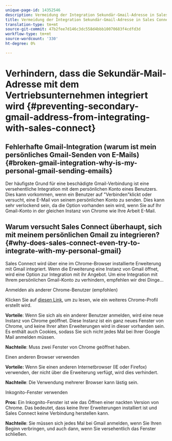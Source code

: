 ```yaml
---
unique-page-id: 14352546
description: Vermeidung der Integration Sekundär-Gmail-Adresse in Sales Connect - MarketingToDocs - Produktdokumentation
title: Vermeidung der Integration Sekundär-Gmail-Adresse in Sales Connect
translation-type: tm+mt
source-git-commit: 47b2fee7d146c3dc558d4bbb10070683f4cdfd3d
workflow-type: tm+mt
source-wordcount: '330'
ht-degree: 0%

---
```



# Verhindern, dass die Sekundär-Mail-Adresse mit dem Vertriebsunternehmen integriert wird {#preventing-secondary-gmail-address-from-integrating-with-sales-connect}

## Fehlerhafte Gmail-Integration (warum ist mein persönliches Gmail-Senden von E-Mails) {#broken-gmail-integration-why-is-my-personal-gmail-sending-emails}

Der häufigste Grund für eine beschädigte Gmail-Verbindung ist eine versehentliche Integration mit dem persönlichen Konto eines Benutzers. Dies kann vorkommen, wenn ein Benutzer auf &quot;Verbinden&quot;klickt oder versucht, eine E-Mail von seinem persönlichen Konto zu senden. Dies kann sehr verlockend sein, da die Option vorhanden sein wird, wenn Sie auf Ihr Gmail-Konto in der gleichen Instanz von Chrome wie Ihre Arbeit E-Mail.

## Warum versucht Sales Connect überhaupt, sich mit meinem persönlichen Gmail zu integrieren? {#why-does-sales-connect-even-try-to-integrate-with-my-personal-gmail}

Sales Connect wird über eine im Chrome-Browser installierte Erweiterung mit Gmail integriert. Wenn die Erweiterung eine Instanz von Gmail öffnet, wird eine Option zur Integration mit ihr Angebot. Um eine Integration mit Ihrem persönlichen Gmail-Konto zu verhindern, empfehlen wir drei Dinge...

Anmelden als anderer Chrome-Benutzer (empfohlen)

Klicken Sie auf [diesen Link](http://support.google.com/chrome/answer/2364824?hl=en), um zu lesen, wie ein weiteres Chrome-Profil erstellt wird.

**Vorteile**: Wenn Sie sich als ein anderer Benutzer anmelden, wird eine neue Instanz von Chrome geöffnet. Diese Instanz ist ein ganz neues Fenster von Chrome, und keine Ihrer alten Erweiterungen wird in dieser vorhanden sein. Es enthält auch Cookies, sodass Sie sich nicht jedes Mal bei Ihrer Google Mail anmelden müssen.

**Nachteile**: Muss zwei Fenster von Chrome geöffnet haben.

Einen anderen Browser verwenden

**Vorteile:** Wenn Sie einen anderen Internetbrowser (IE oder Firefox) verwenden, der nicht über die Erweiterung verfügt, wird dies verhindert.

**Nachteile**: Die Verwendung mehrerer Browser kann lästig sein.

Inkognito-Fenster verwenden

**Pros:** Ein Inkognito-Fenster ist wie das Öffnen einer nackten Version von Chrome. Das bedeutet, dass keine Ihrer Erweiterungen installiert ist und Sales Connect keine Verbindung herstellen kann.

**Nachteile**: Sie müssen sich jedes Mal bei Gmail anmelden, wenn Sie Ihren Beginn verbringen, und auch dann, wenn Sie versehentlich das Fenster schließen.
